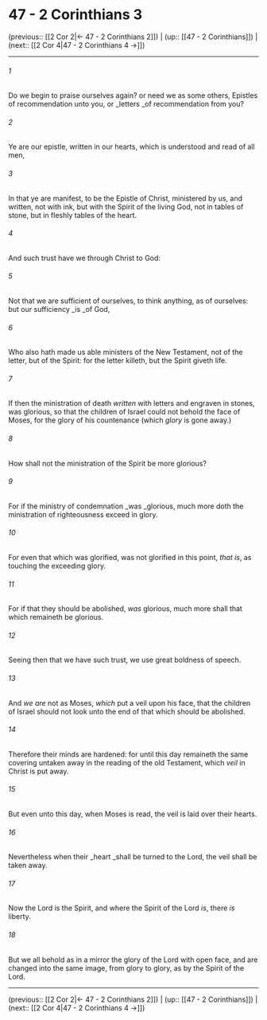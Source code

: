 # 47 - 2 Corinthians 3

(previous:: [[2 Cor 2|← 47 - 2 Corinthians 2]]) | (up:: [[47 - 2 Corinthians]]) | (next:: [[2 Cor 4|47 - 2 Corinthians 4 →]])

***


###### 1 
Do we begin to praise ourselves again? or need we as some others, Epistles of recommendation unto you, or _letters _of recommendation from you? 

###### 2 
Ye are our epistle, written in our hearts, which is understood and read of all men, 

###### 3 
In that ye are manifest, to be the Epistle of Christ, ministered by us, and written, not with ink, but with the Spirit of the living God, not in tables of stone, but in fleshly tables of the heart. 

###### 4 
And such trust have we through Christ to God: 

###### 5 
Not that we are sufficient of ourselves, to think anything, as of ourselves: but our sufficiency _is _of God, 

###### 6 
Who also hath made us able ministers of the New Testament, not of the letter, but of the Spirit: for the letter killeth, but the Spirit giveth life. 

###### 7 
If then the ministration of death _written_ with letters and engraven in stones, was glorious, so that the children of Israel could not behold the face of Moses, for the glory of his countenance (which _glory_ is gone away.) 

###### 8 
How shall not the ministration of the Spirit be more glorious? 

###### 9 
For if the ministry of condemnation _was _glorious, much more doth the ministration of righteousness exceed in glory. 

###### 10 
For even that which was glorified, was not glorified in this point, _that is_, as touching the exceeding glory. 

###### 11 
For if that they should be abolished, _was_ glorious, much more shall that which remaineth be glorious. 

###### 12 
Seeing then that we have such trust, we use great boldness of speech. 

###### 13 
And _we are_ not as Moses, _which_ put a veil upon his face, that the children of Israel should not look unto the end of that which should be abolished. 

###### 14 
Therefore their minds are hardened: for until this day remaineth the same covering untaken away in the reading of the old Testament, which _veil_ in Christ is put away. 

###### 15 
But even unto this day, when Moses is read, the veil is laid over their hearts. 

###### 16 
Nevertheless when their _heart _shall be turned to the Lord, the veil shall be taken away. 

###### 17 
Now the Lord is the Spirit, and where the Spirit of the Lord _is_, there _is_ liberty. 

###### 18 
But we all behold as in a mirror the glory of the Lord with open face, and are changed into the same image, from glory to glory, as by the Spirit of the Lord.

***

(previous:: [[2 Cor 2|← 47 - 2 Corinthians 2]]) | (up:: [[47 - 2 Corinthians]]) | (next:: [[2 Cor 4|47 - 2 Corinthians 4 →]])
